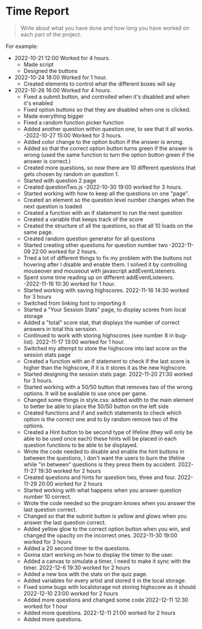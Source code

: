 # Time Report

> Write about what you have done and how long you have worked on each part of the project.

For example: 

- 2022-10-21 12:00 Worked for 4 hours.
  - Made script
  - Designed the buttons
- 2022-10-24 18:00 Worked for 1 hour.
  - Created elements to control what the different boxes will say
- 2022-10-26 16:00 Worked for 4 hours.
  - Fixed a submit button, and controlled when it's disabled and when it's enabled
  - Fixed option buttons so that they are disabled when one is clicked. 
  - Made everything bigger
  - Fixed a random function picker function
  - Added another question within question one, to see that it all works.
-2022-10-27 15:00 Worked for 3 hours.
  - Added color change to the option button if the answer is wrong.
  - Added so that the correct option button turns green if the answer is wrong (used the same function to turn the option button green if the answer is correct.)
  - Created more questions, so now there are 10 different questions that gets chosen by random on question 1.
  - Started with question 2 page
  - Created questionTwo.js 
-2022-10-30 19:00 worked for 3 hours. 
  - Started working with how to keep all the questions on one "page".
  - Created an element so the question level number changes when the next question is loaded
  - Created a function with an if statement to run the next question
  - Created a variable that keeps track of the score
  - Created the structure of all the questions, so that all 10 loads on the same page.
  - Created random question generator for all questions
  - Started creating other questions for question number two
-2022-11-09 22:00 worked for 2 hours.
  - Tried a lot of different things to fix my problem with the buttons not hovering after I disable and enable them. I solved it by controlling mouseover and mouseout with javascript addEventListeners.
  - Spent some time reading up on different addEventListeners.  
-2022-11-16 10:30 worked for 1 hour.
  - Started working with saving highscores.
2022-11-16 14:30 worked for 3 hours
  - Switched from linking font to importing it
  - Started a "Your Session Stats" page, to display scores from local storage
  - Added a "total" score stat, that displays the number of correct answers in total this serssion.
  - Continued to work with storing highscores (see number 8 in bug-list).
2022-11-17 13:00 worked for 1 hour.
  - Switched my attempt to store the highscore into last score on the session stats page
  - Created a function with an if statement to check if the last score is higher than the highscore, if it is it stores it as the new highscore.
  - Started designing the session stats page.
2022-11-20 21:30 worked for 3 hours.
  - Started working with a 50/50 button that removes two of the wrong options. It will be available to use once per game.
  - Changed some things in style.css: added width to the main element to better be able to place the 50/50 button on the left side
  - Created functions and if and switch statements to check which option is the correct one and to by random remove two of the options.
  - Created a Hint button to be second type of lifeline (they will only be able to be used once each) these hints will be placed in each question functions to be able to be displayed. 
  - Wrote the code needed to disable and enable the hint buttons in between the questions, I don't want the users to burn the lifeline while "in between" questions is they press them by accident.
2022-11-27 19:30 worked for 2 hours
  - Created questions and hints for question two, three and four.
2022-11-29 20:00 worked for 2 hours
  - Started working with what happens when you answer question number 10 correct.
  - Wrote the code needed so the program knows when you answer the last question correct.
  - Changed so that the submit button is yellow and glows when you answer the last question correct.
  - Added yellow glow to the correct option button when you win, and changed the opacity on the incorrect ones. 
2022-11-30 19:00 worked for 3 hours
  - Added a 20 second timer to the questions.
  - Gonna start working on how to display the timer to the user. 
  - Added a canvas to simulate a timer, I need to make it sync with the timer.
2022-12-6 19:30 worked for 2 hours
  - Added a new box with the stats on the quiz page.
  - Added variables for every artist and stored it in the local storage.
  - Fixed some bugs with localstorage not storing highscore as it should
2022-12-10 23:00 worked for 2 hours
  - Added more questions and changed some code
2022-12-11 12:30 worked for 1 hour
  - Added more questions.
2022-12-11 21:00 worked for 2 hours
  - Added more questions.
